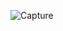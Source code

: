 ![Capture](https://github.com/EslamAhmed55/Smart-Home-Project-Based-AVR/assets/95945188/efdbdec7-3d52-44bb-84c5-bbe1859b87fd)
